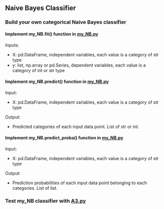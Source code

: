 ## Naive Bayes Classifier

### Build your own categorical Naive Bayes classifier

#### Implement my_NB.fit() function in [my_NB.py](https://github.com/hil-se/fds/blob/master/assignments/assignment3/my_NB.py)
Inputs:
- X: pd.DataFrame, independent variables, each value is a category of str type
- y: list, np.array or pd.Series, dependent variables, each value is a category of int or str type

#### Implement my_NB.predict() function in [my_NB.py](https://github.com/hil-se/fds/blob/master/assignments/assignment3/my_NB.py)
Input:
- X: pd.DataFrame, independent variables, each value is a category of str type

Output:
- Predicted categories of each input data point. List of str or int.

#### Implement my_NB.predict_proba() function in [my_NB.py](https://github.com/hil-se/fds/blob/master/assignments/assignment3/my_NB.py)
Input:
- X: pd.DataFrame, independent variables, each value is a category of str type

Output:
- Prediction probabilities of each input data point belonging to each categories. List of list.

### Test my_NB classifier with [A3.py](https://github.com/hil-se/fds/blob/master/assignments/assignment3/A3.py)

